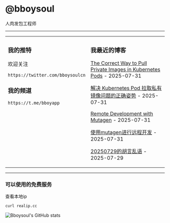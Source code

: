 # @bboysoul

人肉发包工程师

---


<table>
<tr>
<td valign="top" width="50%">

### 我的推特

欢迎关注

`https://twitter.com/bboysoulcn`

### 我的频道

`https://t.me/bboyapp`

</td>
<td valign="top" width="50%">

### 我最近的博客

<!-- blog start -->
[The Correct Way to Pull Private Images in Kubernetes Pods](https://www.bboy.app/2025/07/31/the-correct-way-to-pull-private-images-in-kubernetes-pods/) - 2025-07-31

[解决 Kubernetes Pod 拉取私有镜像问题的正确姿势](https://www.bboy.app/2025/07/31/%E8%A7%A3%E5%86%B3-kubernetes-pod-%E6%8B%89%E5%8F%96%E7%A7%81%E6%9C%89%E9%95%9C%E5%83%8F%E9%97%AE%E9%A2%98%E7%9A%84%E6%AD%A3%E7%A1%AE%E5%A7%BF%E5%8A%BF/) - 2025-07-31

[Remote Development with Mutagen](https://www.bboy.app/2025/07/31/remote-development-with-mutagen/) - 2025-07-31

[使用mutagen进行远程开发](https://www.bboy.app/2025/07/31/%E4%BD%BF%E7%94%A8mutagen%E8%BF%9B%E8%A1%8C%E8%BF%9C%E7%A8%8B%E5%BC%80%E5%8F%91/) - 2025-07-31

[20250729的胡言乱语](https://www.bboy.app/2025/07/29/20250729%E7%9A%84%E8%83%A1%E8%A8%80%E4%B9%B1%E8%AF%AD/) - 2025-07-29
<!-- blog end -->
</td>
</tr></table>

---


### 可以使用的免费服务

查看本地ip

`curl realip.cc`

![Bboysoul's GitHub stats](https://github-readme-stats.vercel.app/api?username=bboysoulcn&show_icons=true)



